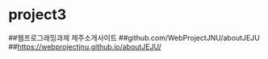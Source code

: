 # project3
##웹프로그래밍과제 제주소개사이트
##github.com/WebProjectJNU/aboutJEJU
##https://webprojectjnu.github.io/aboutJEJU/
